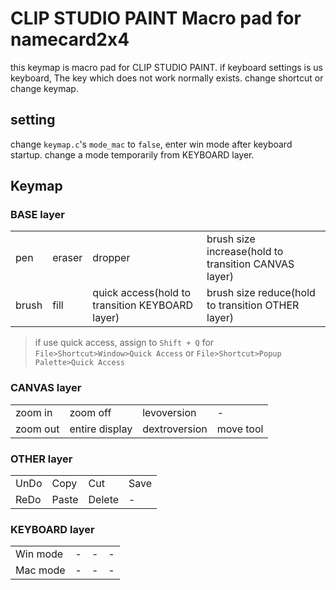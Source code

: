 # CLIP STUDIO PAINT Macro pad for namecard2x4

this keymap is macro pad for CLIP STUDIO PAINT.
if keyboard settings is us keyboard, The key which does not work normally exists. change shortcut or change keymap.

## setting
change `keymap.c`'s `mode_mac` to `false`, enter win mode after keyboard startup.
change a mode temporarily from KEYBOARD layer.

## Keymap

### BASE layer

|||||
|---|---|---|---|
| pen | eraser | dropper | brush size increase(hold to transition CANVAS layer) |
| brush | fill | quick access(hold to transition KEYBOARD layer) | brush size reduce(hold to transition OTHER layer) |

> if use quick access, assign to `Shift + Q` for `File>Shortcut>Window>Quick Access` or `File>Shortcut>Popup Palette>Quick Access`

### CANVAS layer

|||||
|---|---|---|---|
| zoom in | zoom off | levoversion | - |
| zoom out | entire display | dextroversion | move tool |

### OTHER layer

|||||
|---|---|---|---|
| UnDo | Copy | Cut | Save |
| ReDo | Paste | Delete | - |

### KEYBOARD layer

|||||
|---|---|---|---|
| Win mode | - | - | - |
| Mac mode | - | - | - |
